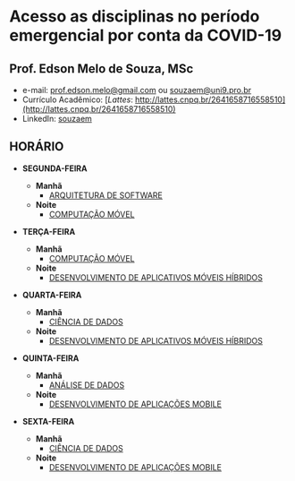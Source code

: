 # Acesso as disciplinas no período emergencial por conta da COVID-19

## Prof. Edson Melo de Souza, MSc
+ e-mail: [prof.edson.melo@gmail.com](mailto:prof.edson.melo@gmail.com) ou [souzaem@uni9.pro.br](mailto:souzaem@uni9.pro.br) 
+ Currículo Acadêmico: [*Lattes*: http://lattes.cnpq.br/2641658716558510](http://lattes.cnpq.br/2641658716558510)
+ LinkedIn: [souzaem](https://www.linkedin.com/in/souzaem/)

## HORÁRIO
* **SEGUNDA-FEIRA**
  + **Manhã**
    + [ARQUITETURA DE SOFTWARE](https://github.com/EdsonMSouza/T4-arquitetura-de-software)
  + **Noite**
    + [COMPUTAÇÃO MÓVEL](https://github.com/EdsonMSouza/T43-computacao-movel)

* **TERÇA-FEIRA**
  + **Manhã**
    + [COMPUTAÇÃO MÓVEL](https://github.com/EdsonMSouza/T47-computacao-movel)
  + **Noite**
    + [DESENVOLVIMENTO DE APLICATIVOS MÓVEIS HÍBRIDOS](https://github.com/EdsonMSouza/T42-computacao-movel)
  
* **QUARTA-FEIRA**
  + **Manhã**
    + [CIÊNCIA DE DADOS](https://github.com/EdsonMSouza/T1-ciencia-de-dados)
  + **Noite**
    + [DESENVOLVIMENTO DE APLICATIVOS MÓVEIS HÍBRIDOS](https://github.com/EdsonMSouza/T28-computacao-movel)
  
* **QUINTA-FEIRA**
  + **Manhã**
    + [ANÁLISE DE DADOS](https://github.com/EdsonMSouza/T13-analise-de-dados)
  + **Noite**
    + [DESENVOLVIMENTO DE APLICAÇÕES MOBILE](https://github.com/EdsonMSouza/T29-computacao-movel)

* **SEXTA-FEIRA**
  + **Manhã**
    + [CIÊNCIA DE DADOS](https://github.com/EdsonMSouza/T17-ciencia-de-dados)
  + **Noite**
    + [DESENVOLVIMENTO DE APLICAÇÕES MOBILE](https://github.com/EdsonMSouza/T41-computacao-movel)
